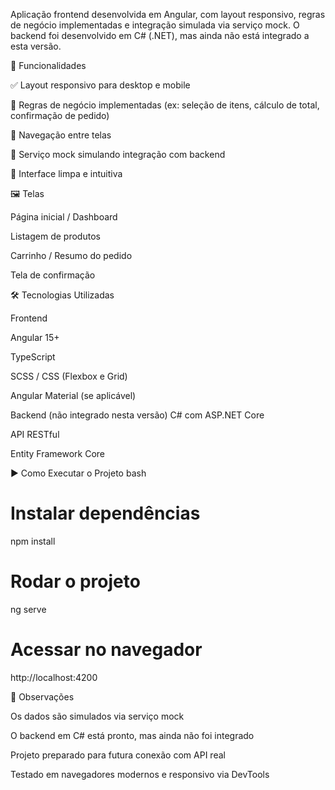 Aplicação frontend desenvolvida em Angular, com layout responsivo, regras de negócio implementadas e integração simulada via serviço mock. O backend foi desenvolvido em C# (.NET), mas ainda não está integrado a esta versão.

🚀 Funcionalidades

✅ Layout responsivo para desktop e mobile

🧠 Regras de negócio implementadas (ex: seleção de itens, cálculo de total, confirmação de pedido)

🔄 Navegação entre telas

🧪 Serviço mock simulando integração com backend

🎨 Interface limpa e intuitiva

🖼️ Telas

Página inicial / Dashboard

Listagem de produtos

Carrinho / Resumo do pedido

Tela de confirmação

🛠️ Tecnologias Utilizadas

Frontend

Angular 15+

TypeScript

SCSS / CSS (Flexbox e Grid)

Angular Material (se aplicável)

Backend (não integrado nesta versão)
C# com ASP.NET Core

API RESTful

Entity Framework Core

▶️ Como Executar o Projeto
bash
# Instalar dependências
npm install

# Rodar o projeto
ng serve

# Acessar no navegador
http://localhost:4200

📄 Observações

Os dados são simulados via serviço mock

O backend em C# está pronto, mas ainda não foi integrado

Projeto preparado para futura conexão com API real

Testado em navegadores modernos e responsivo via DevTools
